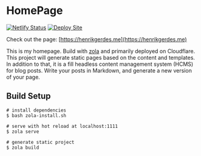 # HomePage

[![Netlify Status](https://api.netlify.com/api/v1/badges/b0d8c38e-c68e-4f8f-81a2-5104ba2ba919/deploy-status)](https://app.netlify.com/sites/henrikgerdes/deploys) [![Deploy Site](https://github.com/hegerdes/HomePage/actions/workflows/build.yml/badge.svg?branch=main)](https://github.com/hegerdes/HomePage/actions/workflows/build.yml)

Check out the page: [https://henrikgerdes.me](https://henrikgerdes.me)

This is my homepage. Build with [zola](https://www.getzola.org/) and primarily deployed on Cloudflare. This project will generate static pages based on the content and templates.  
In addition to that, it is a fill headless content management system (HCMS) for blog posts. Write your posts in Markdown, and generate a new version of your page.

## Build Setup

```bash,linenos
# install dependencies
$ bash zola-install.sh

# serve with hot reload at localhost:1111
$ zola serve

# generate static project
$ zola build
```
